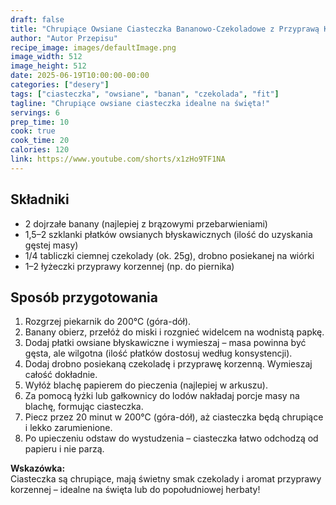 ```yaml
---
draft: false
title: "Chrupiące Owsiane Ciasteczka Bananowo-Czekoladowe z Przyprawą Korzenną"
author: "Autor Przepisu"
recipe_image: images/defaultImage.png
image_width: 512
image_height: 512
date: 2025-06-19T10:00:00-00:00
categories: ["desery"]
tags: ["ciasteczka", "owsiane", "banan", "czekolada", "fit"]
tagline: "Chrupiące owsiane ciasteczka idealne na święta!"
servings: 6
prep_time: 10
cook: true
cook_time: 20
calories: 120
link: https://www.youtube.com/shorts/x1zHo9TF1NA
---
```


## Składniki
- 2 dojrzałe banany (najlepiej z brązowymi przebarwieniami)
- 1,5–2 szklanki płatków owsianych błyskawicznych (ilość do uzyskania gęstej masy)
- 1/4 tabliczki ciemnej czekolady (ok. 25g), drobno posiekanej na wiórki
- 1–2 łyżeczki przyprawy korzennej (np. do piernika)

## Sposób przygotowania
1. Rozgrzej piekarnik do 200°C (góra-dół).
2. Banany obierz, przełóż do miski i rozgnieć widelcem na wodnistą papkę.
3. Dodaj płatki owsiane błyskawiczne i wymieszaj – masa powinna być gęsta, ale wilgotna (ilość płatków dostosuj według konsystencji).
4. Dodaj drobno posiekaną czekoladę i przyprawę korzenną. Wymieszaj całość dokładnie.
5. Wyłóż blachę papierem do pieczenia (najlepiej w arkuszu).
6. Za pomocą łyżki lub gałkownicy do lodów nakładaj porcje masy na blachę, formując ciasteczka.
7. Piecz przez 20 minut w 200°C (góra-dół), aż ciasteczka będą chrupiące i lekko zarumienione.
8. Po upieczeniu odstaw do wystudzenia – ciasteczka łatwo odchodzą od papieru i nie parzą.

**Wskazówka:**  
Ciasteczka są chrupiące, mają świetny smak czekolady i aromat przyprawy korzennej – idealne na święta lub do popołudniowej herbaty!